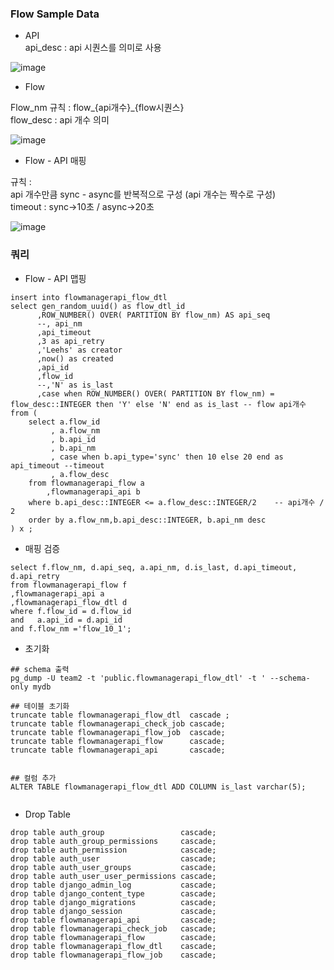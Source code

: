 ### Flow Sample Data

- API   
api_desc : api 시퀀스를 의미로 사용

![image](https://user-images.githubusercontent.com/10610884/124053037-746acc00-da5a-11eb-84c5-0b5ba80b53ca.png)


- Flow   

Flow_nm 규칙 : flow_{api개수}_{flow시퀀스}   
flow_desc : api 개수 의미   

![image](https://user-images.githubusercontent.com/10610884/124053099-96644e80-da5a-11eb-9427-cd519e1db6ee.png)


- Flow - API 매핑

규칙 :    
 api 개수만큼 sync - async를 반복적으로 구성 (api 개수는 짝수로 구성)   
 timeout : sync->10초 / async->20초   

![image](https://user-images.githubusercontent.com/10610884/124053607-86993a00-da5b-11eb-84fc-c991697f810c.png)


### 쿼리

- Flow - API 맵핑 
```
insert into flowmanagerapi_flow_dtl
select gen_random_uuid() as flow_dtl_id
      ,ROW_NUMBER() OVER( PARTITION BY flow_nm) AS api_seq
	  --, api_nm
      ,api_timeout
      ,3 as api_retry
      ,'Leehs' as creator
	  ,now() as created
	  ,api_id
	  ,flow_id
	  --,'N' as is_last
	  ,case when ROW_NUMBER() OVER( PARTITION BY flow_nm) = flow_desc::INTEGER then 'Y' else 'N' end as is_last -- flow api개수 
from (
	select a.flow_id
		 , a.flow_nm
		 , b.api_id
		 , b.api_nm
		 , case when b.api_type='sync' then 10 else 20 end as api_timeout --timeout 
		 , a.flow_desc
	from flowmanagerapi_flow a
		,flowmanagerapi_api b
	where b.api_desc::INTEGER <= a.flow_desc::INTEGER/2    -- api개수 / 2 
	order by a.flow_nm,b.api_desc::INTEGER, b.api_nm desc
) x ;

```

- 매핑 검증
```
select f.flow_nm, d.api_seq, a.api_nm, d.is_last, d.api_timeout, d.api_retry
from flowmanagerapi_flow f
,flowmanagerapi_api a
,flowmanagerapi_flow_dtl d
where f.flow_id = d.flow_id
and   a.api_id = d.api_id
and f.flow_nm ='flow_10_1';
```

- 초기화 

```
## schema 출력
pg_dump -U team2 -t 'public.flowmanagerapi_flow_dtl' -t ' --schema-only mydb

## 테이블 초기화 
truncate table flowmanagerapi_flow_dtl  cascade ;
truncate table flowmanagerapi_check_job cascade;
truncate table flowmanagerapi_flow_job  cascade;
truncate table flowmanagerapi_flow      cascade;
truncate table flowmanagerapi_api       cascade;


## 컬럼 추가 
ALTER TABLE flowmanagerapi_flow_dtl ADD COLUMN is_last varchar(5);
 
```

- Drop Table
```
drop table auth_group                 cascade;
drop table auth_group_permissions     cascade;
drop table auth_permission            cascade;
drop table auth_user                  cascade;
drop table auth_user_groups           cascade;
drop table auth_user_user_permissions cascade;
drop table django_admin_log           cascade;
drop table django_content_type        cascade;
drop table django_migrations          cascade;
drop table django_session             cascade;
drop table flowmanagerapi_api         cascade;
drop table flowmanagerapi_check_job   cascade;
drop table flowmanagerapi_flow        cascade;
drop table flowmanagerapi_flow_dtl    cascade;
drop table flowmanagerapi_flow_job    cascade;
```
